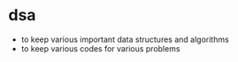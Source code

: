 # dsa
- to keep various important data structures and algorithms
- to keep various codes for various problems
